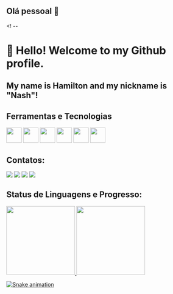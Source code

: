 ## Olá pessoal 👋

<! --
# 👋 Hello! Welcome to my Github profile.
## My name is Hamilton and my nickname is "Nash"!


## Ferramentas e Tecnologias

<img loading="lazy" src="https://cdn.jsdelivr.net/gh/devicons/devicon/icons/git/git-original.svg" width="40" height="40"/> <img loading="lazy" src="https://cdn.jsdelivr.net/gh/devicons/devicon/icons/css3/css3-original.svg" width="40" height="40"/> <img loading="lazy" src="https://cdn.jsdelivr.net/gh/devicons/devicon/icons/html5/html5-original.svg" width="40" height="40"/> <img loading="lazy" src="https://cdn.jsdelivr.net/gh/devicons/devicon/icons/javascript/javascript-original.svg" width="40" height="40"/> <img loading="lazy" src="https://cdn.jsdelivr.net/gh/devicons/devicon/icons/python/python-original.svg" width="40" height="40"/> <img loading="lazy" src="https://cdn.jsdelivr.net/gh/devicons/devicon/icons/github/github-original.svg" width="40" height="40"/> 
          
## Contatos:

<div>
<a href="https://instagram.com/im.hamilton" target="_blank"><img loading="lazy" src="https://img.shields.io/badge/-Instagram-%23E4405F?style=for-the-badge&logo=instagram&logoColor=white" target="_blank"></a>
<a href="https://www.twitch.tv/nash2605" target="_blank"><img loading="lazy" src="https://img.shields.io/badge/Twitch-9146FF?style=for-the-badge&logo=twitch&logoColor=white" target="_blank"></a>
<a href = "mailto:nash260503@gmail.com"><img loading="lazy" src="https://img.shields.io/badge/Gmail-D14836?style=for-the-badge&logo=gmail&logoColor=white" target="_blank"></a>
<a href="https://www.linkedin.com/in/josé-hamilton-pereira-de-araújo-neto-abb729253/" target="_blank"><img loading="lazy" src="https://img.shields.io/badge/-LinkedIn-%230077B5?style=for-the-badge&logo=linkedin&logoColor=white" target="_blank"></a>   
</div>


## Status de Linguagens e Progresso:

<div>
<a href="https://github.com/hamilton-araujo">
<img loading="lazy" height="180em" src="https://github-readme-stats.vercel.app/api/top-langs/?username=hamilton-araujo&layout=compact&langs_count=7&theme=dracula"/>
<img loading="lazy" height="180em" src="https://github-readme-stats.vercel.app/api?username=hamilton-araujo&show_icons=true&theme=dracula&include_all_commits=true&count_private=true"/>
</div>

![Snake animation](https://github.com/hamilton-araujo/hamilton-araujo/blob/output/github-contribution-grid-snake.svg)
